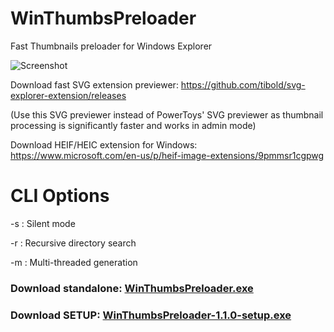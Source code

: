 # WinThumbsPreloader
Fast Thumbnails preloader for Windows Explorer

![Screenshot](https://raw.githubusercontent.com/Mfarooq360/WinThumbsPreloader/master/demo.gif)

Download fast SVG extension previewer: https://github.com/tibold/svg-explorer-extension/releases

(Use this SVG previewer instead of PowerToys' SVG previewer as thumbnail processing is significantly faster and works in admin mode)

Download HEIF/HEIC extension for Windows: https://www.microsoft.com/en-us/p/heif-image-extensions/9pmmsr1cgpwg

# CLI Options
-s : Silent mode

-r : Recursive directory search

-m : Multi-threaded generation

### Download standalone: [WinThumbsPreloader.exe](https://github.com/Mfarooq360/WinThumbsPreloader/releases/download/v1.1.0/WinThumbsPreloader.exe)
### Download SETUP: [WinThumbsPreloader-1.1.0-setup.exe](https://github.com/Mfarooq360/WinThumbsPreloader/releases/download/v1.1.0/WinThumbsPreloader-1.1.0-setup.exe)
